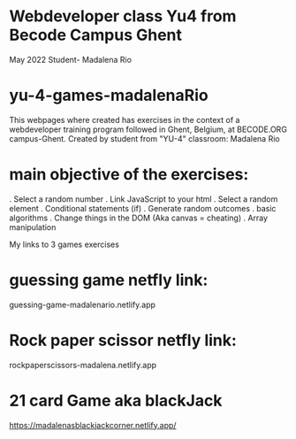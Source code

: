 # Webdeveloper class Yu4 from Becode Campus Ghent
May 2022
Student- Madalena Rio

# yu-4-games-madalenaRio
This webpages where created has exercises in the context of a webdeveloper training program followed in Ghent, Belgium, at BECODE.ORG campus-Ghent.
Created by student from "YU-4" classroom: Madalena Rio

# main objective of the exercises:
. Select a random number
. Link JavaScript to your html
. Select a random element
. Conditional statements (if)
. Generate random outcomes
. basic algorithms
. Change things in the DOM (Aka canvas = cheating)
. Array manipulation


My links to 3 games exercises

# guessing game netfly link:
guessing-game-madalenario.netlify.app

# Rock paper scissor netfly link:
rockpaperscissors-madalena.netlify.app

# 21 card Game aka blackJack
https://madalenasblackjackcorner.netlify.app/


